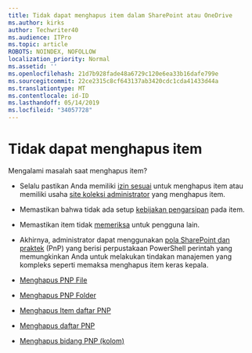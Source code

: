 ```yaml
---
title: Tidak dapat menghapus item dalam SharePoint atau OneDrive
ms.author: kirks
author: Techwriter40
ms.audience: ITPro
ms.topic: article
ROBOTS: NOINDEX, NOFOLLOW
localization_priority: Normal
ms.assetid: ''
ms.openlocfilehash: 21d7b928fade48a6729c120e6ea33b16dafe799e
ms.sourcegitcommit: 22ce2315c8cf643137ab3420cdc1cda41433d44a
ms.translationtype: MT
ms.contentlocale: id-ID
ms.lasthandoff: 05/14/2019
ms.locfileid: "34057728"
---
```

# <a name="unable-to-delete-items"></a>Tidak dapat menghapus item

Mengalami masalah saat menghapus item?

- Selalu pastikan Anda memiliki [izin sesuai](https://docs.microsoft.com/en-us/sharepoint/default-sharepoint-groups) untuk menghapus item atau memiliki usaha [site koleksi administrator](https://docs.microsoft.com/en-us/sharepoint/customize-sharepoint-site-permissions#add-change-or-remove-a-site-collection-administrator) yang menghapus item.

- Memastikan bahwa tidak ada setup [kebijakan pengarsipan](https://docs.microsoft.com/en-us/office365/securitycompliance/retention-policies) pada item.

- Memastikan item tidak [memeriksa](https://support.office.com/en-us/article/check-out-check-in-or-discard-changes-to-files-in-a-library-7e2c12a9-a874-4393-9511-1378a700f6de) untuk pengguna lain.

- Akhirnya, administrator dapat menggunakan [pola SharePoint dan praktek](https://docs.microsoft.com/en-us/powershell/sharepoint/sharepoint-pnp/sharepoint-pnp-cmdlets?view=sharepoint-ps#installation) (PnP) yang berisi perpustakaan PowerShell perintah yang memungkinkan Anda untuk melakukan tindakan manajemen yang kompleks seperti memaksa menghapus item keras kepala. 
- [Menghapus PNP File](https://docs.microsoft.com/en-us/powershell/module/sharepoint-pnp/remove-pnpfile?view=sharepoint-ps)
- [Menghapus PNP Folder](https://docs.microsoft.com/en-us/powershell/module/sharepoint-pnp/remove-pnpfolder?view=sharepoint-ps)
- [Menghapus Item daftar PNP](https://docs.microsoft.com/en-us/powershell/module/sharepoint-pnp/remove-pnplistitem?view=sharepoint-ps)
- [Menghapus daftar PNP](https://docs.microsoft.com/en-us/powershell/module/sharepoint-pnp/remove-pnplist?view=sharepoint-ps)
- [Menghapus bidang PNP (kolom)](https://docs.microsoft.com/en-us/powershell/module/sharepoint-pnp/remove-pnpfield?view=sharepoint-ps)
